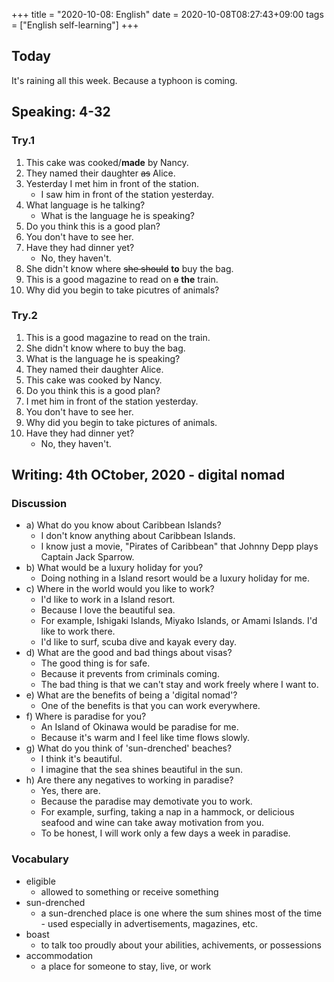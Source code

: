 +++
title =  "2020-10-08: English"
date = 2020-10-08T08:27:43+09:00
tags = ["English self-learning"]
+++

## Today

It's raining all this week.
Because a typhoon is coming.

## Speaking: 4-32

### Try.1

1. This cake was cooked/**made** by Nancy.
2. They named their daughter ~~as~~ Alice.
3. Yesterday I met him in front of the station. 
    - I saw him in front of the station yesterday.
4. What language is he talking?
    - What is the language he is speaking?
5. Do you think this is a good plan?
6. You don't have to see her.
7. Have they had dinner yet?
    - No, they haven't.
8. She didn't know where ~~she should~~ **to** buy the bag. 
9. This is a good magazine to read on ~~a~~ **the** train.
10. Why did you begin to take picutres of animals?

### Try.2

1. This is a good magazine to read on the train.
2. She didn't know where to buy the bag.
3. What is the language he is speaking?
4. They named their daughter Alice.
5. This cake was cooked by Nancy.
6. Do you think this is a good plan?
7. I met him in front of the station yesterday.
8. You don't have to see her.
9. Why did you begin to take pictures of animals.
10. Have they had dinner yet?
    - No, they haven't.

## Writing: 4th OCtober, 2020 - digital nomad

### Discussion

* a) What do you know about Caribbean Islands?
    - I don't know anything about Caribbean Islands.
    - I know just a movie, "Pirates of Caribbean" that Johnny Depp plays Captain Jack Sparrow.
* b) What would be a luxury holiday for you?
    - Doing nothing in a Island resort would be a luxury holiday for me.
* c) Where in the world would you like to work?
    - I'd like to work in a Island resort.
    - Because I love the beautiful sea.
    - For example, Ishigaki Islands, Miyako Islands, or Amami Islands. I'd like to work there.
    - I'd like to surf, scuba dive and kayak every day.
* d) What are the good and bad things about visas?
    - The good thing is for safe.
    - Because it prevents from criminals coming.
    - The bad thing is that we can't stay and work freely where I want to.
* e) What are the benefits of being a 'digital nomad'?
    - One of the benefits is that you can work everywhere.
* f) Where is paradise for you?
    - An Island of Okinawa would be paradise for me.
    - Because it's warm and I feel like time flows slowly.
* g) What do you think of 'sun-drenched' beaches?
    - I think it's beautiful.
    - I imagine that the sea shines beautiful in the sun.
* h) Are there any negatives to working in paradise?
    - Yes, there are.
    - Because the paradise may demotivate you to work.
    - For example, surfing, taking a nap in a hammock, or delicious seafood and wine can take away motivation from you.
    - To be honest, I will work only a few days a week in paradise.

### Vocabulary

* eligible
    - allowed to something or receive something
* sun-drenched
    - a sun-drenched place is one where the sum shines most of the time - used especially in advertisements, magazines, etc. 
* boast
    - to talk too proudly about your abilities, achivements, or possessions
* accommodation
    - a place for someone to stay, live, or work
